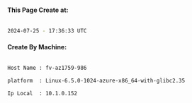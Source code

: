 
   
#### This Page Create at:

```bash

2024-07-25 - 17:36:33 UTC

```

#### Create By Machine:

```bash

Host Name : fv-az1759-986

platform  : Linux-6.5.0-1024-azure-x86_64-with-glibc2.35

Ip Local  : 10.1.0.152

```

